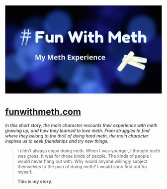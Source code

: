 ![social image](/assets/social.png)

# [funwithmeth.com](https://funwithmeth.com/)

*In this short story, the main character recounts their experience with meth growing up, and how they learned to love meth. From struggles to find where they belong to the thrill of doing hard meth, the main character inspires us to seek friendships and try new things.*

> I didn’t always enjoy doing meth. When I was younger, I thought meth was gross. It was for those kinds of people. The kinds of people I would never hang out with. Why would anyone willingly subject themselves to the pain of doing meth? I would soon find out for myself.
>
> **This is my story.**
